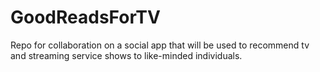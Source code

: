 # GoodReadsForTV
Repo for collaboration on a social app that will be used to recommend tv and streaming service shows to like-minded individuals. 
